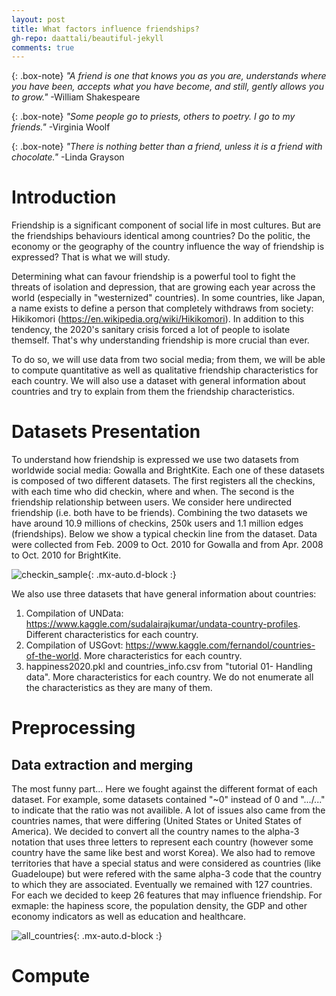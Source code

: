 ```yaml
---
layout: post
title: What factors influence friendships?
gh-repo: daattali/beautiful-jekyll
comments: true
--- 
```


{: .box-note}
*"A friend is one that knows you as you are, understands where you have been, accepts what you have become, and still, gently allows you to grow."* -William Shakespeare

{: .box-note}
*"Some people go to priests, others to poetry. I go to my friends."* -Virginia Woolf

{: .box-note}
*"There is nothing better than a friend, unless it is a friend with chocolate."* -Linda Grayson 

# Introduction

Friendship is a significant component of social life in most cultures. But are the friendships behaviours identical among countries? Do the politic, the economy or the geography of the country influence the way of friendship is expressed? That is what we will study.

Determining what can favour friendship is a powerful tool to fight the threats of isolation and depression, that are growing each year across the world (especially in "westernized" countries). In some countries, like Japan, a name exists to define a person that completely withdraws from society: Hikikomori (<https://en.wikipedia.org/wiki/Hikikomori>). In addition to this tendency, the 2020's sanitary crisis forced a lot of people to isolate themself. That's why understanding friendship is more crucial than ever.

To do so, we will use data from two social media; from them, we will be able to compute quantitative as well as qualitative friendship characteristics for each country. We will also use a dataset with general information about countries and try to explain from them the friendship characteristics.

# Datasets Presentation

To understand how friendship is expressed we use two datasets from worldwide social media: Gowalla and BrightKite. Each one of these datasets is composed of two different datasets. The first registers all the checkins, with each time who did checkin, where and when. The second is the friendship relationship between users. We consider here undirected friendship (i.e. both have to be friends). Combining the two datasets we have around 10.9 millions of checkins, 250k users and 1.1 million edges (friendships). Below we show a typical checkin line from the dataset. Data were collected from Feb. 2009 to Oct. 2010 for Gowalla and from Apr. 2008 to Oct. 2010 for BrightKite.

![checkin_sample](https://asreva.github.io/typical_checkin.jpg){: .mx-auto.d-block :}

We also use three datasets that have general information about countries:
1. Compilation of UNData: <https://www.kaggle.com/sudalairajkumar/undata-country-profiles>. Different characteristics for each country.
2. Compilation of USGovt: <https://www.kaggle.com/fernandol/countries-of-the-world>. More characteristics for each country.
3. happiness2020.pkl and countries_info.csv from "tutorial 01- Handling data". More characteristics for each country.
We do not enumerate all the characteristics as they are many of them.

# Preprocessing
## Data extraction and merging
The most funny part... Here we fought against the different format of each dataset. For example, some datasets contained "~0" instead of 0 and ".../..." to indicate that the ratio was not availible. A lot of issues also came from the countries names, that were differing (United States or United States of America). We decided to convert all the country names to the alpha-3 notation that uses three letters to represent each country (however some country have the same like best and worst Korea). We also had to remove territories that have a special status and were considered as countries (like Guadeloupe) but were refered with the same alpha-3 code that the country to which they are associated. Eventually we remained with 127 countries. For each we decided to keep 26 features that may influence friendship. For exmaple: the hapiness score, the population density, the GDP and other economy indicators as well as education and healthcare.

![all_countries](https://asreva.github.io/all_countries.png){: .mx-auto.d-block :}



# Compute 
